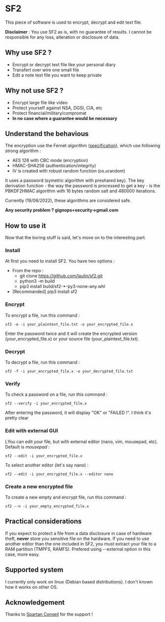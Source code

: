 # SF2

This piece of software is used to encrypt, decrypt and edit text file.

**Disclaimer** : You use SF2 as is, with no guarantee of results. I cannot be responsible for any loss, alteration or disclosure of data.

## Why use SF2 ?

* Encrypt or decrypt text file like your personal diary
* Transfert over wire one small file
* Edit a note text file you want to keep private

## Why **not** use SF2 ?

* Encrypt large file like video
* Protect yourself against NSA, DGSI, CIA, etc
* Protect financial/military/compromat
* **In no case where a guarantee would be necessary**

## Understand the behavious

The encryption use the Fernet algorithm ([specification](https://github.com/fernet/spec/blob/master/Spec.md)), which use following strong algorithm :

* AES 128 with CBC mode (encryption)
* HMAC-SHA256 (authentication/integrity)
* IV is created with robust random function (os.urandom)

It uses a password (symetric algorithm with preshared key). The key derivation function - the way the password is processed to get a key - is the PBKDF2HMAC algorithm with 16 bytes random salt and 480000 iterations.

Currently (19/08/2022), these algorithms are considered safe.

**Any security problem ? gignops+security->gmail.com**

## How to use it

Now that the boring stuff is said, let's move on to the interesting part.

### Install

At first you need to install SF2. You have two options :

* From the repo :
  * git clone https://github.com/laulin/sf2.git
  * python3 -m build
  * pip3 install build/sf2-*-py3-none-any.whl
* [Recommanded] pip3 install sf2

### Encrypt

To encrypt a file, run this command : 

`sf2 -e -i your_plaintext_file.txt -o your_encrypted_file.x`

Enter the password twice and it will create the encrypted version (your_encrypted_file.x) or your source file (your_plaintext_file.txt).

### Decrypt

To decrypt a file, run this command :

`sf2 -f -i your_encrypted_file.x -o your_decrypted_file.txt `

### Verify

To check a password on a file, run this command :

`sf2 --verify -i your_encrypted_file.x `

After entering the password, it will display "OK" or "FAILED !". I think it's pretty clear

### Edit with external GUI

LYou can edit your file, but with external editor (nano, vim, mousepad, etc). Default is *mousepad* : 

`sf2 --edit -i your_encrypted_file.x `

To select another editor (let's say nano) :

`sf2 --edit -i your_encrypted_file.x --editor nano`

### Create a new encrypted file

To create a new empty and encrypt file, run this command :

`sf2 --n -i your_empty_encrypted_file.x`

## Practical considerations

If you expect to protect a file from a data disclosure in case of hardware theft, **never** store you sensitive file on the hardware. If you need to use another editor than the one included in SF2, you must extract your file to a RAM partition (TMPFS, RAMFS). Prefered using --external option in this case, more easy. 

## Supported system

I currently only work on linux (Debian based distributions). I don't known how it works on other OS.

## Acknowledgement

Thanks to [Spartan Conseil](https://spartan-conseil.fr) for the support !